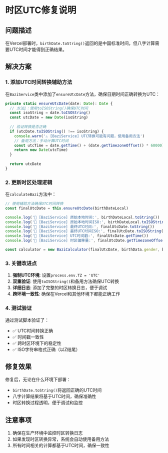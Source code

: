 # 时区UTC修复说明

## 问题描述
在Vercel部署时，`birthDate.toString()`返回的是中国标准时间，但八字计算需要UTC时间才能得到正确结果。

## 解决方案

### 1. 添加UTC时间转换辅助方法
在`BaziService`类中添加了`ensureUtcDate`方法，确保日期时间正确转换为UTC：

```typescript
private static ensureUtcDate(date: Date): Date {
  // 方法1：使用toISOString()确保UTC时间
  const isoString = date.toISOString()
  const utcDate = new Date(isoString)
  
  // 验证转换是否正确
  if (utcDate.toISOString() !== isoString) {
    console.warn('⚠️ [BaziService] UTC转换可能有问题，使用备用方法')
    // 备用方法：手动计算UTC时间
    const utcTime = date.getTime() + (date.getTimezoneOffset() * 60000)
    return new Date(utcTime)
  }
  
  return utcDate
}
```

### 2. 更新时区处理逻辑
在`calculateBazi`方法中：

```typescript
// 使用辅助方法确保UTC时间转换
const finalUtcDate = this.ensureUtcDate(birthDateLocal)

console.log('🔮 [BaziService] 原始本地时间:', birthDateLocal.toString())
console.log('🔮 [BaziService] 原始本地时间ISO:', birthDateLocal.toISOString())
console.log('🔮 [BaziService] 最终UTC时间:', finalUtcDate.toString())
console.log('🔮 [BaziService] 最终UTC时间ISO:', finalUtcDate.toISOString())
console.log('🔮 [BaziService] UTC时间戳:', finalUtcDate.getTime())
console.log('🔮 [BaziService] 时区偏移量:', finalUtcDate.getTimezoneOffset())

const calculator = new BaziCalculator(finalUtcDate, birthData.gender, birthData.timeZone, birthData.isTimeKnownInput)
```

### 3. 关键改进点

1. **强制UTC环境**: 设置`process.env.TZ = 'UTC'`
2. **双重验证**: 使用`toISOString()`和备用方法确保UTC转换
3. **详细日志**: 添加了完整的时区转换日志，便于调试
4. **跨环境一致性**: 确保在Vercel和其他环境下都能正确工作

### 4. 测试验证

通过测试脚本验证了：
- ✅ UTC时间转换正确
- ✅ 时间戳一致性
- ✅ 跨时区环境下的稳定性
- ✅ ISO字符串格式正确（以Z结尾）

## 修复效果

修复后，无论在什么环境下部署：
- `birthDate.toString()`将返回正确的UTC时间
- 八字计算结果将基于UTC时间，确保准确性
- 时区转换过程透明，便于调试和监控

## 注意事项

1. 确保在生产环境中监控时区转换日志
2. 如果发现时区转换异常，系统会自动使用备用方法
3. 所有时间相关的计算都基于UTC时间，确保一致性

